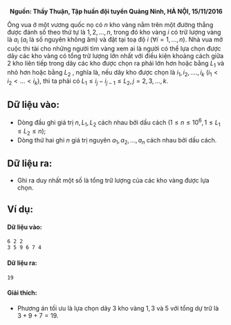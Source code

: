 **<center>Nguồn: Thầy Thuận, Tập huấn đội tuyển Quảng Ninh, HÀ NỘI, 15/11/2016</center>**

Ông vua ở một vương quốc nọ có $n$ kho vàng nằm trên một đường thẳng được đánh số theo thứ tự là $1, 2, …, n$, trong đó kho vàng $i$ có trữ lượng vàng là $a_i$ ($a_i$ là số nguyên không âm) và đặt tại toạ độ $i\ (∀i = 1, . . . , n)$. Nhà vua mở cuộc thi tài cho những người tìm vàng xem ai là người có thể lựa chọn được dãy các kho vàng có tổng trữ lượng lớn nhất với điều kiện khoảng cách giữa $2$ kho liên tiếp trong dãy các kho được chọn ra phải lớn hơn hoặc bằng $L_1$ và nhỏ hơn hoặc bằng $L_2$ , nghĩa là, nếu dãy kho được chọn là $i_1, i_2, …. , i_k\ (i_1 < i_2 < . . . < i_k)$, thì ta phải có $L_1 ≤ i_j − i_{j−1} ≤ L_2, j = 2, 3, … , k$.

## Dữ liệu vào:
- Dòng đầu ghi giá trị $n, L_1, L_2$ cách nhau bởi dấu cách $(1 ≤ n ≤ 10^6, 1 ≤ L_1 ≤ L_2 ≤ n)$;
- Dòng thứ hai ghi $n$ giá trị nguyên $a_1, a_2, … , a_n$ cách nhau bởi dấu cách.

## Dữ liệu ra:
- Ghi ra duy nhất một số là tổng trữ lượng của các kho vàng được lựa chọn.

## Ví dụ:
#### Dữ liệu vào:
```
6 2 2
3 5 9 6 7 4
```

#### Dữ liệu ra:
```
19
```

#### Giải thích:
- Phương án tối ưu là lựa chọn dãy $3$ kho vàng $1, 3$ và $5$ với tổng dự trữ là $3 + 9 + 7 = 19$.